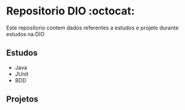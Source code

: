 # Repositorio DIO :octocat:
Este reposítorio contem dados referentes a estudos e projeto durante estudos na DIO 

## Estudos
- Java
- JUnit
- BDD


## Projetos